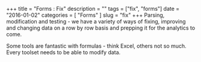 +++
title = "Forms : Fix"
description = ""
tags = ["fix", "forms"]
date = "2016-01-02"
categories = [
  "Forms"
]
slug = "fix"
+++
Parsing, modification and testing - we have a variety of ways of fixing,
improving and changing data on a row by row basis and prepping it for the
analytics to come.  

Some tools are fantastic with formulas - think Excel, others not so much.  Every
toolset needs to be able to modify data.

